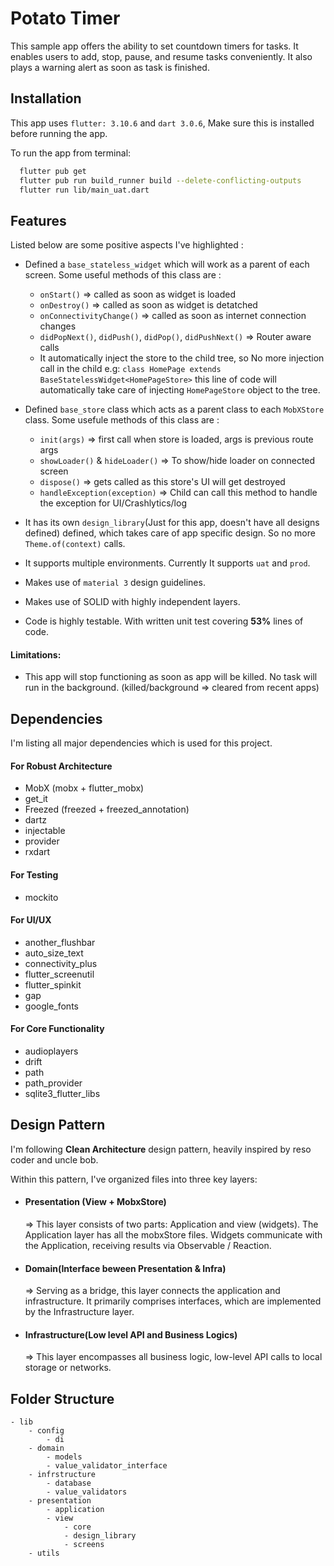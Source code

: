 
# Potato Timer

This sample app offers the ability to set countdown timers for tasks. It enables users to add, stop, pause, and resume tasks conveniently. It also plays a warning alert as soon as task is finished.


## Installation

This app uses `flutter: 3.10.6` and `dart 3.0.6`, Make sure this is installed before running the app.

To run the app from terminal:

```bash
  flutter pub get
  flutter pub run build_runner build --delete-conflicting-outputs
  flutter run lib/main_uat.dart
```
## Features
Listed below are some positive aspects I've highlighted :

* Defined a `base_stateless_widget` which will work as a parent of each screen. Some useful methods of this class are :
  - `onStart()` => called as soon as widget is loaded
  - `onDestroy()` => called as soon as widget is detatched
  - `onConnectivityChange()` => called as soon as internet connection changes
  - `didPopNext()`, `didPush()`, `didPop()`, `didPushNext()` => Router aware calls
  - It automatically inject the store to the child tree, so No more injection call in the child e.g: `class HomePage extends BaseStatelessWidget<HomePageStore>` this line of code will automatically take care of injecting `HomePageStore` object to the tree.

* Defined `base_store` class which acts as a parent class to each `MobXStore` class. Some usefule methods of this class are :
  - `init(args)` => first call when store is loaded, args is previous route args
  - `showLoader()` & `hideLoader()` => To show/hide loader on connected screen
  - `dispose()` => gets called as this store's UI will get destroyed
  - `handleException(exception)` => Child can call this method to handle the exception for UI/Crashlytics/log
* It has its own `design_library`(Just for this app, doesn't  have all designs defined) defined, which takes care of app specific design. So no more `Theme.of(context)` calls.
* It supports multiple environments. Currently It supports `uat` and `prod`.
* Makes use of `material 3` design guidelines.
* Makes use of SOLID with highly independent layers.
* Code is highly testable. With written unit test covering **53%** lines of code.

#### Limitations:
* This app will stop functioning as soon as app will be killed. No task will run in the background. (killed/background => cleared from recent apps)

## Dependencies

I'm listing all major dependencies which is used for this project.

#### For Robust Architecture
* MobX (mobx + flutter_mobx)
* get_it
* Freezed (freezed + freezed_annotation)
* dartz
* injectable
* provider
* rxdart

#### For Testing
* mockito

#### For UI/UX
* another_flushbar
* auto_size_text
* connectivity_plus
* flutter_screenutil
* flutter_spinkit
* gap
* google_fonts

#### For Core Functionality
* audioplayers
* drift
* path
* path_provider
* sqlite3_flutter_libs

## Design Pattern
I'm following **Clean Architecture** design pattern, heavily inspired by reso coder and uncle bob.

Within this pattern, I've organized files into three key layers:
* #### Presentation (View + MobxStore)

  => This layer consists of two parts: Application and view (widgets). The Application layer has all the mobxStore files. Widgets communicate with the Application, receiving results via Observable / Reaction.
* #### Domain(Interface beween Presentation & Infra)

  => Serving as a bridge, this layer connects the application and infrastructure. It primarily comprises interfaces, which are implemented by the Infrastructure layer.
* #### Infrastructure(Low level API and Business Logics)

  => This layer encompasses all business logic, low-level API calls to local storage or networks.

## Folder Structure

    - lib 
        - config 
            - di  
        - domain  
            - models  
            - value_validator_interface 
        - infrstructure 
            - database 
            - value_validators 
        - presentation 
            - application 
            - view 
                - core 
                - design_library 
                - screens 
        - utils 

    